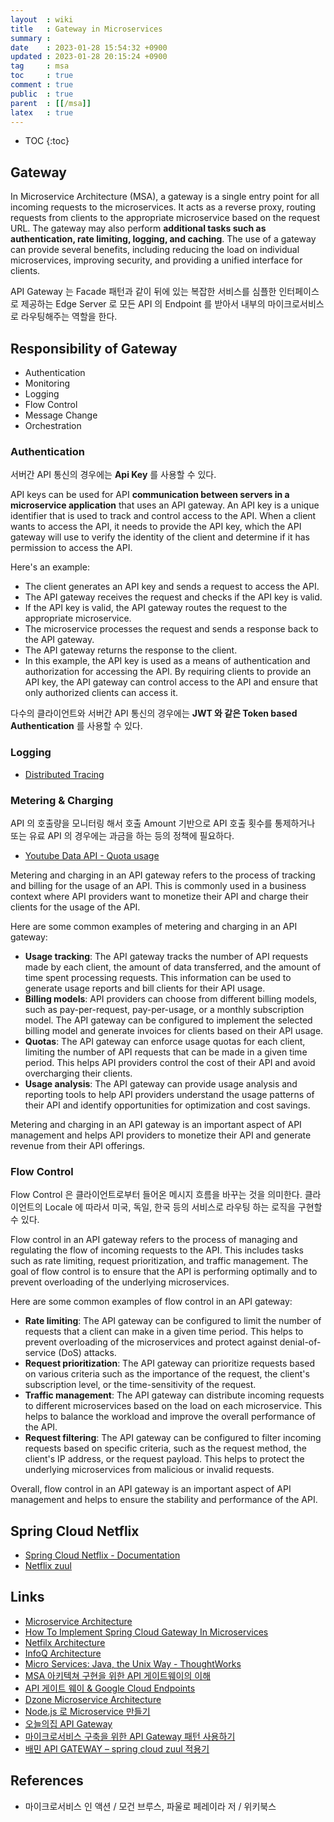 ```yaml
---
layout  : wiki
title   : Gateway in Microservices
summary : 
date    : 2023-01-28 15:54:32 +0900
updated : 2023-01-28 20:15:24 +0900
tag     : msa
toc     : true
comment : true
public  : true
parent  : [[/msa]]
latex   : true
---
```

* TOC
{:toc}

## Gateway

In Microservice Architecture (MSA), a gateway is a single entry point for all incoming requests to the microservices. It acts as a reverse proxy, routing requests from clients to the appropriate microservice based on the request URL. The gateway may also perform __additional tasks such as authentication, rate limiting, logging, and caching__. The use of a gateway can provide several benefits, including reducing the load on individual microservices, improving security, and providing a unified interface for clients.

API Gateway 는 Facade 패턴과 같이 뒤에 있는 복잡한 서비스를 심플한 인터페이스로 제공하는 Edge Server 로 모든 API 의 Endpoint 를 받아서 내부의 마이크로서비스로 라우팅해주는 역할을 한다.

## Responsibility of Gateway

- Authentication
- Monitoring
- Logging
- Flow Control
- Message Change
- Orchestration

### Authentication

서버간 API 통신의 경우에는 __Api Key__ 를 사용할 수 있다.

API keys can be used for API __communication between servers in a microservice application__ that uses an API gateway. An API key is a unique identifier that is used to track and control access to the API. When a client wants to access the API, it needs to provide the API key, which the API gateway will use to verify the identity of the client and determine if it has permission to access the API.

Here's an example:

- The client generates an API key and sends a request to access the API.
- The API gateway receives the request and checks if the API key is valid.
- If the API key is valid, the API gateway routes the request to the appropriate microservice.
- The microservice processes the request and sends a response back to the API gateway.
- The API gateway returns the response to the client.
- In this example, the API key is used as a means of authentication and authorization for accessing the API. By requiring clients to provide an API key, the API gateway can control access to the API and ensure that only authorized clients can access it.

다수의 클라이언트와 서버간 API 통신의 경우에는 __JWT 와 같은 Token based Authentication__ 를 사용할 수 있다.

### Logging

- [Distributed Tracing](https://baekjungho.github.io/wiki/msa/msa-distributed-tracing/)

### Metering & Charging

API 의 호출량을 모니터링 해서 호출 Amount 기반으로 API 호출 횟수를 통제하거나 또는 유료 API 의 경우에는 과금을 하는 등의 정책에 필요하다.

- [Youtube Data API - Quota usage](https://developers.google.com/youtube/v3/getting-started?hl=ko#quota)

Metering and charging in an API gateway refers to the process of tracking and billing for the usage of an API. This is commonly used in a business context where API providers want to monetize their API and charge their clients for the usage of the API.

Here are some common examples of metering and charging in an API gateway:

- __Usage tracking__: The API gateway tracks the number of API requests made by each client, the amount of data transferred, and the amount of time spent processing requests. This information can be used to generate usage reports and bill clients for their API usage.
- __Billing models__: API providers can choose from different billing models, such as pay-per-request, pay-per-usage, or a monthly subscription model. The API gateway can be configured to implement the selected billing model and generate invoices for clients based on their API usage.
- __Quotas__: The API gateway can enforce usage quotas for each client, limiting the number of API requests that can be made in a given time period. This helps API providers control the cost of their API and avoid overcharging their clients.
- __Usage analysis__: The API gateway can provide usage analysis and reporting tools to help API providers understand the usage patterns of their API and identify opportunities for optimization and cost savings.

Metering and charging in an API gateway is an important aspect of API management and helps API providers to monetize their API and generate revenue from their API offerings.

### Flow Control 

Flow Control 은 클라이언트로부터 들어온 메시지 흐름을 바꾸는 것을 의미한다.  클라이언트의 Locale 에 따라서 미국, 독일, 한국 등의 서비스로 라우팅 하는 로직을 구현할 수 있다.

Flow control in an API gateway refers to the process of managing and regulating the flow of incoming requests to the API. This includes tasks such as rate limiting, request prioritization, and traffic management. The goal of flow control is to ensure that the API is performing optimally and to prevent overloading of the underlying microservices.

Here are some common examples of flow control in an API gateway:

- __Rate limiting__: The API gateway can be configured to limit the number of requests that a client can make in a given time period. This helps to prevent overloading of the microservices and protect against denial-of-service (DoS) attacks.
- __Request prioritization__: The API gateway can prioritize requests based on various criteria such as the importance of the request, the client's subscription level, or the time-sensitivity of the request.
- __Traffic management__: The API gateway can distribute incoming requests to different microservices based on the load on each microservice. This helps to balance the workload and improve the overall performance of the API.
- __Request filtering__: The API gateway can be configured to filter incoming requests based on specific criteria, such as the request method, the client's IP address, or the request payload. This helps to protect the underlying microservices from malicious or invalid requests.

Overall, flow control in an API gateway is an important aspect of API management and helps to ensure the stability and performance of the API.

## Spring Cloud Netflix

- [Spring Cloud Netflix - Documentation](https://cloud.spring.io/spring-cloud-netflix/reference/html/)
- [Netflix zuul](https://github.com/Netflix/zuul/wiki)

## Links

- [Microservice Architecture](http://microservices.io/patterns/microservices.html)
- [How To Implement Spring Cloud Gateway In Microservices](https://javatechonline.com/how-to-implement-spring-cloud-gateway-in-microservices/)
- [Netfilx Architecture](https://netflixtechblog.com/optimizing-the-netflix-api-5c9ac715cf19)
- [InfoQ Architecture](http://www.infoq.com/articles/microservices-intro)
- [Micro Services: Java, the Unix Way - ThoughtWorks](https://www.infoq.com/presentations/Micro-Services/)
- [MSA 아키텍쳐 구현을 위한 API 게이트웨이의 이해](https://bcho.tistory.com/1005)
- [API 게이트 웨이 & Google Cloud Endpoints](https://bcho.tistory.com/1365)
- [Dzone Microservice Architecture](http://java.dzone.com/articles/microservice-architecture)
- [Node.js 로 Microservice 만들기](https://plainoldobjects.com/presentations/nodejs-the-good-parts-a-skeptics-view/)
- [오늘의집 API Gateway](https://www.bucketplace.com/post/2021-12-30-msa-phase-1-api-gateway/)
- [마이크로서비스 구축을 위한 API Gateway 패턴 사용하기](https://nginxstore.com/blog/api-gateway/%EB%A7%88%EC%9D%B4%ED%81%AC%EB%A1%9C%EC%84%9C%EB%B9%84%EC%8A%A4-%EA%B5%AC%EC%B6%95%EC%9D%84-%EC%9C%84%ED%95%9C-api-gateway-%ED%8C%A8%ED%84%B4-%EC%82%AC%EC%9A%A9%ED%95%98%EA%B8%B0/)
- [배민 API GATEWAY – spring cloud zuul 적용기](https://techblog.woowahan.com/2523/)

## References

- 마이크로서비스 인 액션 / 모건 브루스, 파울로 페레이라 저 / 위키북스